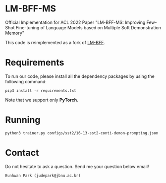 # LM-BFF-MS
Official Implementation for ACL 2022 Paper "LM-BFF-MS: Improving Few-Shot Fine-tuning of Language Models based on Multiple Soft Demonstration Memory"

This code is reimplemented as a fork of [LM-BFF](https://github.com/princeton-nlp/LM-BFF).

# Requirements

To run our code, please install all the dependency packages by using the following command:

```shell script
pip3 install -r requirements.txt
```

Note that we support only **PyTorch**.

# Running

```shell script
python3 trainer.py configs/sst2/16-13-sst2-conti-demon-prompting.json
```

# Contact

Do not hesitate to ask a question. Send me your question below email!
```
Eunhwan Park (judepark@jbnu.ac.kr)
```
